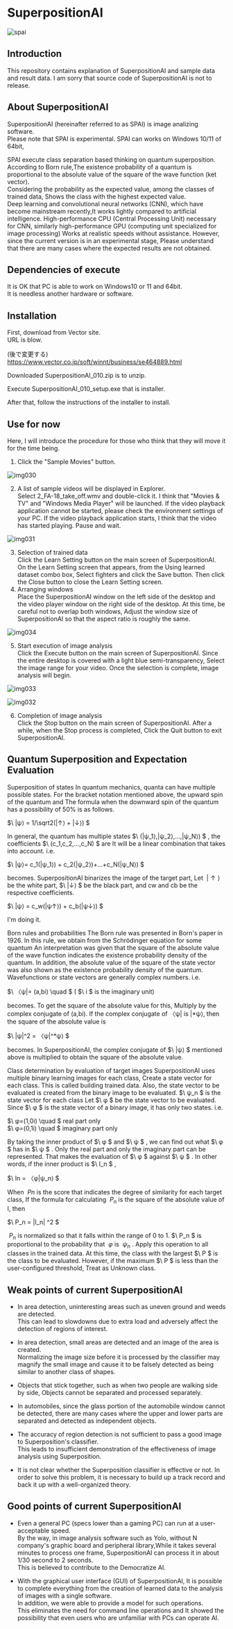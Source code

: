 # SuperpositionAI  
![spai](https://github.com/GouNakano/SuperpositionAI/assets/56259253/a2d51ad0-6763-4ba9-b993-4fdc6468e090)

## Introduction

This repository contains  explanation of SuperpositionAI and sample data and result data.
I am sorry that source code of SuperpositionAI is not to release.
## About SuperpositionAI
SuperpositionAI (hereinafter referred to as SPAI) is image analizing software.  
Please note that SPAI is experimental.
SPAI can works on Windows 10/11 of 64bit,

SPAI execute class separation  based thinking on quantum superposition.  
According to Born rule,The existence probability of a quantum is proportional to the absolute value of the square of the wave function (ket vector).  
Considering the probability as the expected value, among the classes of trained data,
Shows the class with the highest expected value.  
Deep learning and convolutional neural networks (CNN), which have become mainstream recently,It works lightly compared to artificial intelligence.
High-performance CPU (Central Processing Unit) necessary for CNN, similarly high-performance GPU (computing unit specialized for image processing)
Works at realistic speeds without assistance.
However, since the current version is in an experimental stage,
Please understand that there are many cases where the expected results are not obtained.

## Dependencies of execute

It is OK that PC is able to work on Windows10 or 11 and 64bit.  
It is needless another hardware or software.

## Installation

First, download from Vector site.  
URL is blow.

(後で変更する)  
https://www.vector.co.jp/soft/winnt/business/se464889.html  

Downloaded SuperpositionAI_010.zip is to unzip.

Execute SuperpositionAI_010_setup.exe that is installer.

After that, follow the instructions of the installer to install.


## Use for now

Here, I will introduce the procedure for those who think that they will move it for the time being.
 
1. Click the "Sample Movies" button.
   
  ![img030](https://github.com/GouNakano/SuperpositionAI/assets/56259253/d927ba43-0b1f-4be6-998c-a2aadec68cfa)  
  
2. A list of sample videos will be displayed in Explorer.  
  Select 2_FA-18_take_off.wmv and double-click it.
I think that "Movies & TV" and "Windows Media Player" will be launched.
If the video playback application cannot be started, please check the environment settings of your PC.
If the video playback application starts, I think that the video has started playing.
Pause and wait.  

![img031](https://github.com/GouNakano/SuperpositionAI/assets/56259253/e97dcdc5-a8da-41a0-bc8f-bf3f7786cdb0)    

3. Selection of trained data  
  Click the Learn Setting button on the main screen of SuperpositionAI.
On the Learn Setting screen that appears, from the Using learned dataset combo box,
Select fighters and click the Save button.
Then click the Close button to close the Learn Setting screen.
4. Arranging windows  
  Place the SuperpositionAI window on the left side of the desktop and the video player window on the right side of the desktop.
At this time, be careful not to overlap both windows,
Adjust the window size of SuperpositionAI so that the aspect ratio is roughly the same.  

![img034](https://github.com/GouNakano/SuperpositionAI/assets/56259253/9970058e-55de-49cf-8d6f-9e14867c81fd)  

5. Start execution of image analysis  
  Click the Execute button on the main screen of SuperpositionAI.
Since the entire desktop is covered with a light blue semi-transparency,
Select the image range for your video.
Once the selection is complete, image analysis will begin.  

![img033](https://github.com/GouNakano/SuperpositionAI/assets/56259253/e47c7a07-a240-4a4b-bda6-628901b407f0)  

![img032](https://github.com/GouNakano/SuperpositionAI/assets/56259253/a2a89c7a-d40e-4f07-b8fa-809edc070ad1)  

6. Completion of image analysis  
  Click the Stop button on the main screen of SuperpositionAI.
After a while, when the Stop process is completed,
Click the Quit button to exit SuperpositionAI.

## Quantum Superposition and Expectation Evaluation
Superposition of states
In quantum mechanics, quanta can have multiple possible states.
For the bracket notation mentioned above, the upward spin of the quantum and
The formula when the downward spin of the quantum has a possibility of 50% is as follows.  

$\ |ψ⟩ = 1/\sqrt2(|↑⟩ + |↓⟩) $ 

In general, the quantum has multiple states 
$\ (|ψ_1⟩,|ψ_2⟩,...,|ψ_N⟩) $
, the coefficients 
$\ (c_1,c_2,...,c_N) $ 
are It will be a linear combination that takes into account. i.e.

$\ |ψ⟩= c_1(|ψ_1⟩) + c_2(|ψ_2⟩)+...+c_N(|ψ_N⟩) $

becomes.
SuperpositionAI binarizes the image of the target part,
Let 
$\ |↑⟩$
be the white part, 
$\ |↓⟩ $
be the black part, and cw and cb be the respective coefficients.

$\ |ψ⟩ = c_w(|ψ↑⟩) + c_b(|ψ↓⟩) $

I'm doing it.
 
Born rules and probabilities
The Born rule was presented in Born's paper in 1926.
In this rule, we obtain from the Schrödinger equation for some quantum
An interpretation was given that the square of the absolute value of the wave function indicates the existence probability density of the quantum.
In addition, the absolute value of the square of the state vector was also shown as the existence probability density of the quantum.
Wavefunctions or state vectors are generally complex numbers. i.e.

$\ 〈ψ|= (a,bi) \quad $ 
(
$\ i $
is the imaginary unit)

becomes. To get the square of the absolute value for this,
Multiply by the complex conjugate of (a,bi).
If the complex conjugate of 〈ψ| is |*ψ⟩, then the square of the absolute value is

$\ |ψ|^2 = 〈ψ|^*ψ⟩ $

becomes.
In SuperpositionAI, the complex conjugate of 
$\ |ψ⟩ $
mentioned above is multiplied to obtain the square of the absolute value.
 
Class determination by evaluation of target images
SuperpositionAI uses multiple binary learning images for each class,
Create a state vector for each class.
This is called building trained data.
Also, the state vector to be evaluated is created from the binary image to be evaluated.
$\ ψ_n $ 
is the state vector for each class
Let 
$\ φ $ 
be the state vector to be evaluated.
Since 
$\ φ $
is the state vector of a binary image, it has only two states. i.e.

$\ φ=(1,0i) \quad $ 
real part only   
$\ φ=(0,1i) \quad $ 
imaginary part only   

By taking the inner product of 
$\ φ $
and 
$\ ψ $
, we can find out what 
$\ φ $
has in 
$\ ψ $
.
Only the real part and only the imaginary part can be represented.
That makes the evaluation of 
$\ φ $
against 
$\ ψ $
. In other words, if the inner product is 
$\ I_n $
,  

$\ In = 〈φ|ψ_n⟩ $

When 
$\ Pn$
is the score that indicates the degree of similarity for each target class,
If the formula for calculating 
$\ P_n$
is the square of the absolute value of I, then

$\ P_n = |I_n| ^2 $

$\ P_n$ 
is normalized so that it falls within the range of 0 to 1.
$\ P_n $
is proportional to the probability that 
$\ φ$
is 
$\ ψ_n$
.
Apply this operation to all classes in the trained data.
At this time, the class with the largest 
$\ P $
is the class to be evaluated.
However, if the maximum 
$\ P $
is less than the user-configured threshold,
Treat as Unknown class.
## Weak points of current SuperpositionAI

* In area detection, uninteresting areas such as uneven ground and weeds are detected.  
This can lead to slowdowns due to extra load and adversely affect the detection of regions of interest.

* In area detection, small areas are detected and an image of the area is created.  
Normalizing the image size before it is processed by the classifier may magnify the small image and cause it to be falsely detected as being similar to another class of shapes.

* Objects that stick together, such as when two people are walking side by side,
Objects cannot be separated and processed separately.

* In automobiles, since the glass portion of the automobile window cannot be detected, there are many cases where the upper and lower parts are separated and detected as independent objects.

* The accuracy of region detection is not sufficient to pass a good image to Superposition's classifier.  
This leads to insufficient demonstration of the effectiveness of image analysis using Superposition.

* It is not clear whether the Superposition classifier is effective or not.
In order to solve this problem, it is necessary to build up a track record and back it up with a well-organized theory.

## Good points of current SuperpositionAI

* Even a general PC (specs lower than a gaming PC) can run at a user-acceptable speed.  
By the way, in image analysis software such as Yolo, without N company's graphic board and peripheral library,While it takes several minutes to process one frame, SuperpositionAI can process it in about 1/30 second to 2 seconds.  
This is believed to contribute to the Democratize AI.

* With the graphical user interface (GUI) of SuperpositionAI,
It is possible to complete everything from the creation of learned data to the analysis of images with a single software.  
In addition, we were able to provide a model for such operations.  
This eliminates the need for command line operations and
It showed the possibility that even users who are unfamiliar with PCs can operate AI.  
